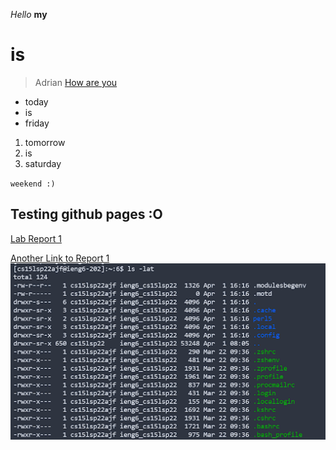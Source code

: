 *Hello* **my** 
# is
> Adrian
[How are you](https://www.google.com/)

* today
* is
* friday

1. tomorrow 
2. is 
3. saturday

`weekend :)`

## Testing github pages :O

[Lab Report 1](lab-report-1-week-2.md)

[Another Link to Report 1](https://<your-username>.github.io/<your-lab-reports-repo>/lab-report-1-week-2.html)
![Image](lab1ss.png)
